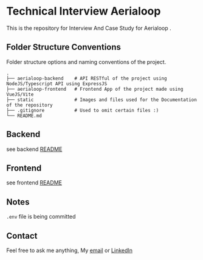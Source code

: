 # Technical Interview Aerialoop

This is the repository for Interview And Case Study for Aerialoop .

## Folder Structure Conventions

Folder structure options and naming conventions of the project.

    .
    ├── aerialoop-backend    # API RESTful of the project using NodeJS/Typescript API using ExpressJS
    ├── aerialoop-frontend   # Frontend App of the project made using VueJS/Vite
    ├── static               # Images and files used for the Documentation of the repository
    ├── .gitignore           # Used to omit certain files :)
    └── README.md

## Backend

see backend [README](./aerialoop-backend/README.MD)

## Frontend
see frontend [README](./aerialoop-frontend/README.MD)

## Notes

`.env` file is being committed

## Contact

Feel free to ask me anything, My [email](mailto:manuelmiguezg@hotmail.com) or [LinkedIn](https://www.linkedin.com/in/manuel-miguez/)
